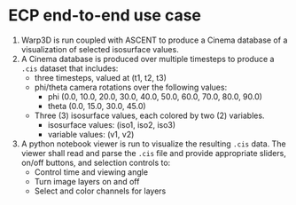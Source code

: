 # ECP end-to-end use case

1. Warp3D is run coupled with ASCENT to produce a Cinema database of a visualization of selected isosurface values. 
2. A Cinema database is produced over multiple timesteps to produce a `.cis` dataset that includes:
    - three timesteps, valued at (t1, t2, t3)
    - phi/theta camera rotations over the following values:
        - phi (0.0, 10.0, 20.0, 30.0, 40.0, 50.0, 60.0, 70.0, 80.0, 90.0)
        - theta (0.0, 15.0, 30.0, 45.0)
    - Three (3) isosurface values, each colored by two (2) variables.
        - isosurface values: (iso1, iso2, iso3) 
        - variable values: (v1, v2)
3. A python notebook viewer is run to visualize the resulting `.cis` data. The viewer shall read and parse the `.cis` file and provide appropriate sliders, on/off buttons, and selection controls to: 
    - Control time and viewing angle
    - Turn image layers on and off
    - Select and color channels for layers
